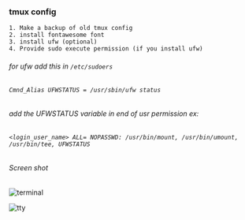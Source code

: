 ### tmux config


    1. Make a backup of old tmux config
    2. install fontawesome font 
    3. install ufw (optional)
    4. Provide sudo execute permission (if you install ufw)


###### for ufw add this in ` /etc/sudoers ` 
    
######   ` Cmnd_Alias UFWSTATUS = /usr/sbin/ufw status `

###### add the UFWSTATUS variable in end of usr permission  ex:

######   ` <login_user_name> ALL= NOPASSWD: /usr/bin/mount, /usr/bin/umount, /usr/bin/tee, UFWSTATUS `

###### Screen shot

![terminal](https://github.com/viyoriya/tmux/blob/main/screenshot/2023-terminal.png "terminal screenshot")

![tty](https://github.com/viyoriya/tmux/blob/main/screenshot/2023-tty.png "tty screenshot")
  
